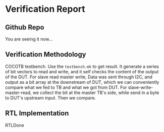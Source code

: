 # Verification Report

## Github Repo

You are seeing it now...

## Verification Methodology

COCOTB testbench. Use the `testbench.mk` to get result. It generate a series of bit vectors to read and write, and it self checks the content of the output of the DUT. For slave read master write, Data was sent through I2C, and output as a bit array at the downstream of DUT, which we can conveniently compare what we fed to TB and what we got from DUT. For slave-write-master-read, we collect the bit at the master TB's side, while send in a byte to DUT's upstream input. Then we compare. 

## RTL Implementation

RTLDone